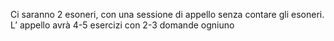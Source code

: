 Ci saranno 2 esoneri, con una sessione di appello senza contare  gli esoneri.
L’ appello avrà 4-5 esercizi con 2-3 domande ogniuno